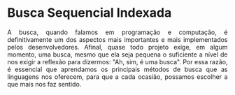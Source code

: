 # Busca Sequencial Indexada

<main>
  <p style='text-align: justify;'>
    A busca, quando falamos em programação e computação, é definitivamente um dos aspectos mais importantes e mais implementados pelos desenvolvedores. Afinal, quase todo projeto exige, em algum momento, uma busca, mesmo que ela seja pequena o suficiente a nível de nos exigir a reflexão para dizermos: "Ah, sim, é uma busca". Por essa razão, é essencial que aprendamos os principais métodos de busca que as linguagens nos oferecem, para que a cada ocasião, possamos escolher a que mais nos faz sentido.
  </p>
</main>
